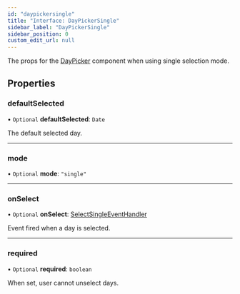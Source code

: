 ```yaml
---
id: "daypickersingle"
title: "Interface: DayPickerSingle"
sidebar_label: "DayPickerSingle"
sidebar_position: 0
custom_edit_url: null
---
```


The props for the [DayPicker](../functions/daypicker.md) component when using single selection mode.

## Properties

### defaultSelected

• `Optional` **defaultSelected**: `Date`

The default selected day.

___

### mode

• `Optional` **mode**: ``"single"``

___

### onSelect

• `Optional` **onSelect**: [SelectSingleEventHandler](selectsingleeventhandler.md)

Event fired when a day is selected.

___

### required

• `Optional` **required**: `boolean`

When set, user cannot unselect days.
